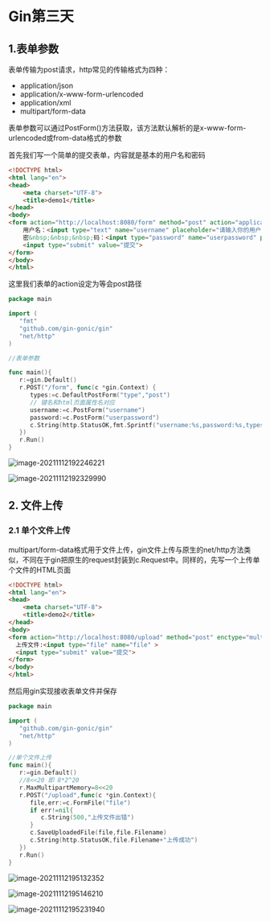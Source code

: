 # Gin第三天

## 1.表单参数

表单传输为post请求，http常见的传输格式为四种：

-   application/json
-   application/x-www-form-urlencoded
-   application/xml
-   multipart/form-data

表单参数可以通过PostForm()方法获取，该方法默认解析的是x-www-form-urlencoded或from-data格式的参数

首先我们写一个简单的提交表单，内容就是基本的用户名和密码

```html
<!DOCTYPE html>
<html lang="en">
<head>
    <meta charset="UTF-8">
    <title>demo1</title>
</head>
<body>
<form action="http://localhost:8080/form" method="post" action="application/x-www-form-urlencoded">
    用户名：<input type="text" name="username" placeholder="请输入你的用户名">  <br>
    密&nbsp;&nbsp;&nbsp;码：<input type="password" name="userpassword" placeholder="请输入你的密码">  <br>
    <input type="submit" value="提交">
</form>
</body>
</html>
```

这里我们表单的action设定为等会post路径

```go
package main

import (
   "fmt"
   "github.com/gin-gonic/gin"
   "net/http"
)

//表单参数

func main(){
   r:=gin.Default()
   r.POST("/form", func(c *gin.Context) {
      types:=c.DefaultPostForm("type","post")
      // 键名和html页面属性名对应
      username:=c.PostForm("username")
      password:=c.PostForm("userpassword")
      c.String(http.StatusOK,fmt.Sprintf("username:%s,password:%s,types:%s",username,password,types))
   })
   r.Run()
}
```

![image-20211112192246221](https://gitee.com/shixiaojiejiela_admin/pics/raw/master///image-20211112192246221.png)

![image-20211112192329990](https://gitee.com/shixiaojiejiela_admin/pics/raw/master///image-20211112192329990.png)

## 2. 文件上传

### 2.1 单个文件上传

multipart/form-data格式用于文件上传，gin文件上传与原生的net/http方法类似，不同在于gin把原生的request封装到c.Request中。同样的，先写一个上传单个文件的HTML页面

```html
<!DOCTYPE html>
<html lang="en">
<head>
    <meta charset="UTF-8">
    <title>demo2</title>
</head>
<body>
<form action="http://localhost:8080/upload" method="post" enctype="multipart/form-data">
  上传文件:<input type="file" name="file" >
  <input type="submit" value="提交">
</form>
</body>
</html>
```

然后用gin实现接收表单文件并保存

```go
package main

import (
   "github.com/gin-gonic/gin"
   "net/http"
)

//单个文件上传
func main(){
   r:=gin.Default()
   //8<<20 即 8*2^20
   r.MaxMultipartMemory=8<<20
   r.POST("/upload",func(c *gin.Context){
      file,err:=c.FormFile("file")
      if err!=nil{
         c.String(500,"上传文件出错")
      }
      c.SaveUploadedFile(file,file.Filename)
      c.String(http.StatusOK,file.Filename+"上传成功")
   })
   r.Run()
}
```

![image-20211112195132352](https://gitee.com/shixiaojiejiela_admin/pics/raw/master///image-20211112195132352.png)

![image-20211112195146210](https://gitee.com/shixiaojiejiela_admin/pics/raw/master///image-20211112195146210.png)

![image-20211112195231940](https://gitee.com/shixiaojiejiela_admin/pics/raw/master///image-20211112195231940.png)



